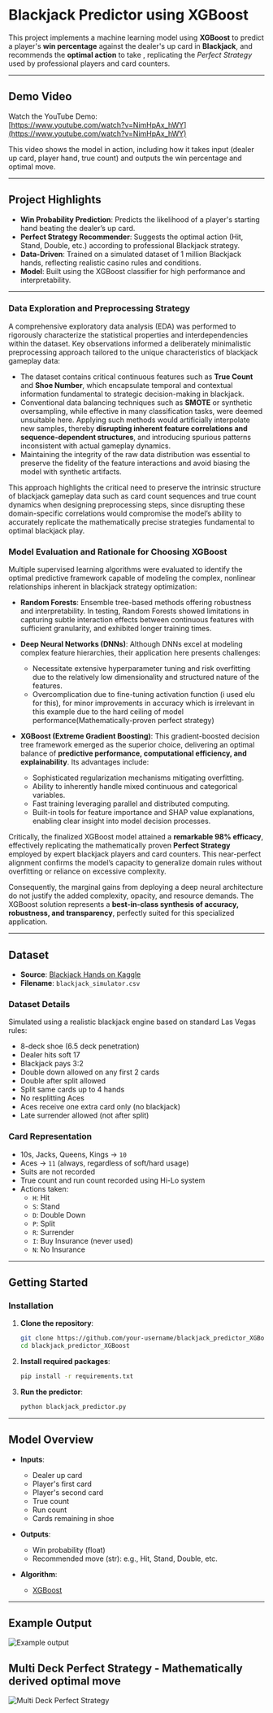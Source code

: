 # Blackjack Predictor using XGBoost

This project implements a machine learning model using **XGBoost** to predict a player's **win percentage** against the dealer's up card in **Blackjack**, and recommends the **optimal action** to take , replicating the *Perfect Strategy* used by professional players and card counters.

---


## Demo Video

Watch the YouTube Demo:  
[https://www.youtube.com/watch?v=NimHpAx_hWY](https://www.youtube.com/watch?v=NimHpAx_hWY)

This video shows the model in action, including how it takes input (dealer up card, player hand, true count) and outputs the win percentage and optimal move.

---


## Project Highlights

- **Win Probability Prediction**: Predicts the likelihood of a player's starting hand beating the dealer’s up card.
- **Perfect Strategy Recommender**: Suggests the optimal action (Hit, Stand, Double, etc.) according to professional Blackjack strategy.
- **Data-Driven**: Trained on a simulated dataset of 1 million Blackjack hands, reflecting realistic casino rules and conditions.
- **Model**: Built using the XGBoost classifier for high performance and interpretability.

---

### Data Exploration and Preprocessing Strategy

A comprehensive exploratory data analysis (EDA) was performed to rigorously characterize the statistical properties and interdependencies within the dataset. Key observations informed a deliberately minimalistic preprocessing approach tailored to the unique characteristics of blackjack gameplay data:

- The dataset contains critical continuous features such as **True Count** and **Shoe Number**, which encapsulate temporal and contextual information fundamental to strategic decision-making in blackjack.
- Conventional data balancing techniques such as **SMOTE** or synthetic oversampling, while effective in many classification tasks, were deemed unsuitable here. Applying such methods would artificially interpolate new samples, thereby **disrupting inherent feature correlations and sequence-dependent structures**, and introducing spurious patterns inconsistent with actual gameplay dynamics.
- Maintaining the integrity of the raw data distribution was essential to preserve the fidelity of the feature interactions and avoid biasing the model with synthetic artifacts.

This approach highlights the critical need to preserve the intrinsic structure of blackjack gameplay data such as card count sequences and true count dynamics when designing preprocessing steps, since disrupting these domain-specific correlations would compromise the model’s ability to accurately replicate the mathematically precise strategies fundamental to optimal blackjack play.

### Model Evaluation and Rationale for Choosing XGBoost

Multiple supervised learning algorithms were evaluated to identify the optimal predictive framework capable of modeling the complex, nonlinear relationships inherent in blackjack strategy optimization:

- **Random Forests**: Ensemble tree-based methods offering robustness and interpretability. In testing, Random Forests showed limitations in capturing subtle interaction effects between continuous features with sufficient granularity, and exhibited longer training times.
  
- **Deep Neural Networks (DNNs)**: Although DNNs excel at modeling complex feature hierarchies, their application here presents challenges:
  - Necessitate extensive hyperparameter tuning and risk overfitting due to the relatively low dimensionality and structured nature of the features.
  - Overcomplication due to fine-tuning activation function (i used elu for this), for minor improvements in accuracy which is irrelevant in this example due to the hard ceiling of model performance(Mathematically-proven perfect strategy)

- **XGBoost (Extreme Gradient Boosting)**: This gradient-boosted decision tree framework emerged as the superior choice, delivering an optimal balance of **predictive performance, computational efficiency, and explainability**. Its advantages include:
  - Sophisticated regularization mechanisms mitigating overfitting.
  - Ability to inherently handle mixed continuous and categorical variables.
  - Fast training leveraging parallel and distributed computing.
  - Built-in tools for feature importance and SHAP value explanations, enabling clear insight into model decision processes.

Critically, the finalized XGBoost model attained a **remarkable 98% efficacy**, effectively replicating the mathematically proven **Perfect Strategy** employed by expert blackjack players and card counters. This near-perfect alignment confirms the model’s capacity to generalize domain rules without overfitting or reliance on excessive complexity.

Consequently, the marginal gains from deploying a deep neural architecture do not justify the added complexity, opacity, and resource demands. The XGBoost solution represents a **best-in-class synthesis of accuracy, robustness, and transparency**, perfectly suited for this specialized application.


---


## Dataset

- **Source**: [Blackjack Hands on Kaggle](https://www.kaggle.com/datasets/dennisho/blackjack-hands)
- **Filename**: `blackjack_simulator.csv`

### Dataset Details
Simulated using a realistic blackjack engine based on standard Las Vegas rules:
- 8-deck shoe (6.5 deck penetration)
- Dealer hits soft 17
- Blackjack pays 3:2
- Double down allowed on any first 2 cards
- Double after split allowed
- Split same cards up to 4 hands
- No resplitting Aces
- Aces receive one extra card only (no blackjack)
- Late surrender allowed (not after split)

### Card Representation
- 10s, Jacks, Queens, Kings → `10`
- Aces → `11` (always, regardless of soft/hard usage)
- Suits are not recorded
- True count and run count recorded using Hi-Lo system
- Actions taken:
  - `H`: Hit  
  - `S`: Stand  
  - `D`: Double Down  
  - `P`: Split  
  - `R`: Surrender  
  - `I`: Buy Insurance (never used)  
  - `N`: No Insurance


---


## Getting Started

### Installation

1. **Clone the repository**:
    ```bash
    git clone https://github.com/your-username/blackjack_predictor_XGBoost.git
    cd blackjack_predictor_XGBoost
    ```

2. **Install required packages**:
    ```bash
    pip install -r requirements.txt
    ```

3. **Run the predictor**:
    ```bash
    python blackjack_predictor.py
    ```

---

## Model Overview

- **Inputs**:
  - Dealer up card
  - Player's first card
  - Player's second card
  - True count
  - Run count
  - Cards remaining in shoe

- **Outputs**:
  - Win probability (float)
  - Recommended move (str): e.g., Hit, Stand, Double, etc.

- **Algorithm**:  
  - [XGBoost](https://xgboost.readthedocs.io/en/stable/)


---


## Example Output
![Example output](assets/Example_Output.PNG)

## Multi Deck Perfect Strategy - Mathematically derived optimal move
![Multi Deck Perfect Strategy](assets/Multi_Deck_Perfect_Strategy_Hit_Soft_17.PNG)
